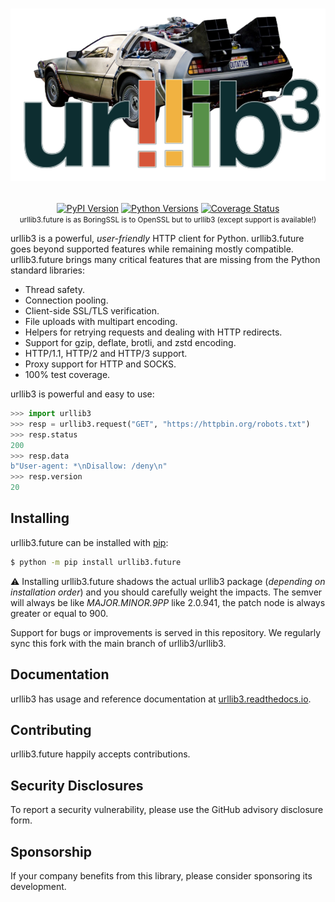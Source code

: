 <h1 align="center">

![urllib3](https://github.com/jawah/urllib3.future/raw/main/docs/_static/logo.png)

</h1>

<p align="center">
  <a href="https://pypi.org/project/urllib3"><img alt="PyPI Version" src="https://img.shields.io/pypi/v/urllib3.svg?maxAge=86400" /></a>
  <a href="https://pypi.org/project/urllib3"><img alt="Python Versions" src="https://img.shields.io/pypi/pyversions/urllib3.svg?maxAge=86400" /></a>
  <a href="https://github.com/urllib3/urllib3/actions?query=workflow%3ACI"><img alt="Coverage Status" src="https://img.shields.io/badge/coverage-100%25-success" /></a>
  <br><small>urllib3.future is as BoringSSL is to OpenSSL but to urllib3 (except support is available!)</small>
</p>

urllib3 is a powerful, *user-friendly* HTTP client for Python. urllib3.future goes beyond supported features while remaining
mostly compatible.
urllib3.future brings many critical features that are missing from the Python
standard libraries:

- Thread safety.
- Connection pooling.
- Client-side SSL/TLS verification.
- File uploads with multipart encoding.
- Helpers for retrying requests and dealing with HTTP redirects.
- Support for gzip, deflate, brotli, and zstd encoding.
- HTTP/1.1, HTTP/2 and HTTP/3 support.
- Proxy support for HTTP and SOCKS.
- 100% test coverage.

urllib3 is powerful and easy to use:

```python
>>> import urllib3
>>> resp = urllib3.request("GET", "https://httpbin.org/robots.txt")
>>> resp.status
200
>>> resp.data
b"User-agent: *\nDisallow: /deny\n"
>>> resp.version
20
```

## Installing

urllib3.future can be installed with [pip](https://pip.pypa.io):

```bash
$ python -m pip install urllib3.future
```

⚠️ Installing urllib3.future shadows the actual urllib3 package (_depending on installation order_) and you should
carefully weight the impacts. The semver will always be like _MAJOR.MINOR.9PP_ like 2.0.941, the patch node
is always greater or equal to 900.

Support for bugs or improvements is served in this repository. We regularly sync this fork
with the main branch of urllib3/urllib3.

## Documentation

urllib3 has usage and reference documentation at [urllib3.readthedocs.io](https://urllib3.readthedocs.io).

## Contributing

urllib3.future happily accepts contributions.

## Security Disclosures

To report a security vulnerability, please use the GitHub advisory disclosure form.

## Sponsorship

If your company benefits from this library, please consider sponsoring its
development.
